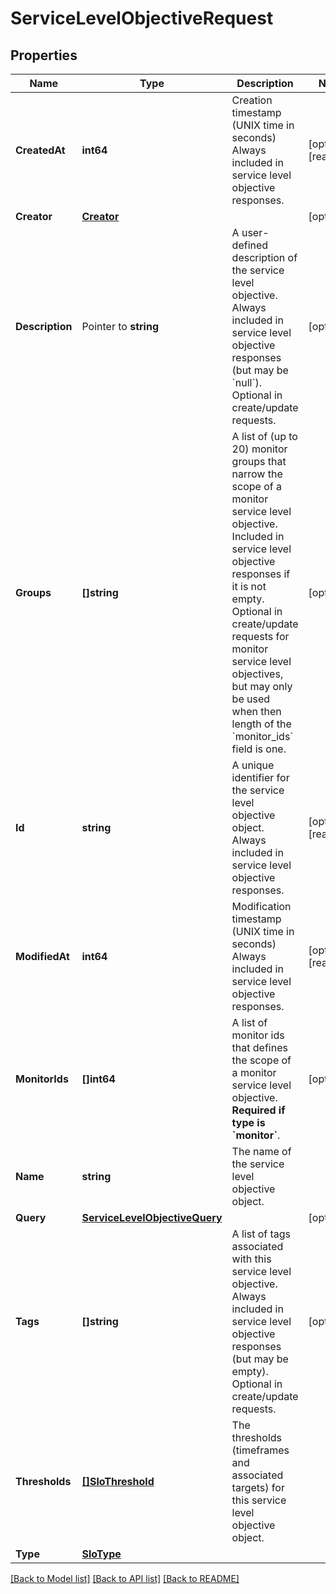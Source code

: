 # ServiceLevelObjectiveRequest

## Properties

Name | Type | Description | Notes
------------ | ------------- | ------------- | -------------
**CreatedAt** | **int64** | Creation timestamp (UNIX time in seconds)  Always included in service level objective responses. | [optional] [readonly] 
**Creator** | [**Creator**](Creator.md) |  | [optional] 
**Description** | Pointer to **string** | A user-defined description of the service level objective.  Always included in service level objective responses (but may be &#x60;null&#x60;). Optional in create/update requests. | [optional] 
**Groups** | **[]string** | A list of (up to 20) monitor groups that narrow the scope of a monitor service level objective.  Included in service level objective responses if it is not empty. Optional in create/update requests for monitor service level objectives, but may only be used when then length of the &#x60;monitor_ids&#x60; field is one. | [optional] 
**Id** | **string** | A unique identifier for the service level objective object.  Always included in service level objective responses. | [optional] [readonly] 
**ModifiedAt** | **int64** | Modification timestamp (UNIX time in seconds)  Always included in service level objective responses. | [optional] [readonly] 
**MonitorIds** | **[]int64** | A list of monitor ids that defines the scope of a monitor service level objective. **Required if type is &#x60;monitor&#x60;**. | [optional] 
**Name** | **string** | The name of the service level objective object. | 
**Query** | [**ServiceLevelObjectiveQuery**](ServiceLevelObjectiveQuery.md) |  | [optional] 
**Tags** | **[]string** | A list of tags associated with this service level objective. Always included in service level objective responses (but may be empty). Optional in create/update requests. | [optional] 
**Thresholds** | [**[]SloThreshold**](SLOThreshold.md) | The thresholds (timeframes and associated targets) for this service level objective object. | 
**Type** | [**SloType**](SLOType.md) |  | 

[[Back to Model list]](../README.md#documentation-for-models) [[Back to API list]](../README.md#documentation-for-api-endpoints) [[Back to README]](../README.md)


